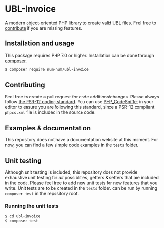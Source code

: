 # UBL-Invoice

A modern object-oriented PHP library to create valid UBL files. Feel free to [contribute](https://github.com/num-num/ubl-invoice/pulls) if you are missing features.

## Installation and usage

This package requires PHP 7.0 or higher. Installation can be done through [composer](https://www.getcomposer.org).

```sh
$ composer require num-num/ubl-invoice
```

## Contributing

Feel free to create a pull request for code additions/changes. Please always follow [the PSR-12 coding standard](https://www.php-fig.org/psr/psr-12/). You can use [PHP_CodeSniffer](https://github.com/squizlabs/PHP_CodeSniffer) in your editor to ensure you are following this standard, since a PSR-12 compliant `phpcs.xml` file is included in the source code.

## Examples & documentation

This repository does not have a documentation website at this moment. For now, you can find a few simple code examples in the `tests` folder.

## Unit testing

Although unit testing is included, this repository does not provide exhaustive unit testing for *all* possiblities, getters & setters that are included in the code. Please feel free to add new unit tests for new features that you write. Unit tests are to be created in the `tests` folder. can be run by running `composer test` in the repository root.

### Running the unit tests

```sh
$ cd ubl-invoice
$ composer test
```
